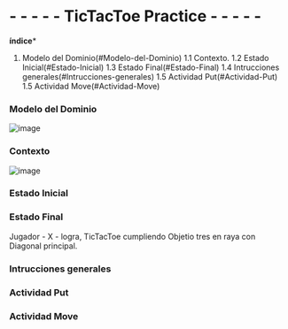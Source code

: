 # - - - - - TicTacToe Practice - - - - -

**índice***

1. Modelo del Dominio(#Modelo-del-Dominio)
1.1 Contexto.
1.2 Estado Inicial(#Estado-Inicial)
1.3 Estado Final(#Estado-Final) 
1.4 Intrucciones generales(#Intrucciones-generales)
1.5 Actividad Put(#Actividad-Put)
1.5 Actividad Move(#Actividad-Move)

### Modelo del Dominio

![image](https://user-images.githubusercontent.com/46433173/195099141-3d0b3e13-89a0-40b0-b662-6d1380536158.png)

### Contexto
![image](https://user-images.githubusercontent.com/46433173/195099392-b2b042e8-eadd-4680-b2e8-c66ff5c7c420.png)

### Estado Inicial

### Estado Final

Jugador - X - logra, TicTacToe cumpliendo Objetio tres en raya con Diagonal principal.

### Intrucciones generales

### Actividad Put

### Actividad Move

